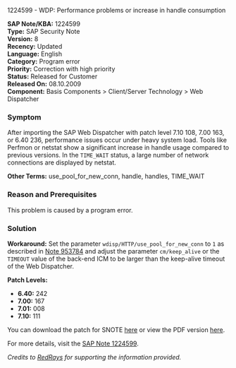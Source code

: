 1224599 - WDP: Performance problems or increase in handle consumption

**SAP Note/KBA:** 1224599  
**Type:** SAP Security Note  
**Version:** 8  
**Recency:** Updated  
**Language:** English  
**Category:** Program error  
**Priority:** Correction with high priority  
**Status:** Released for Customer  
**Released On:** 08.10.2009  
**Component:** Basis Components > Client/Server Technology > Web Dispatcher

### Symptom
After importing the SAP Web Dispatcher with patch level 7.10 108, 7.00 163, or 6.40 236, performance issues occur under heavy system load. Tools like Perfmon or netstat show a significant increase in handle usage compared to previous versions. In the `TIME_WAIT` status, a large number of network connections are displayed by netstat.

**Other Terms:** use_pool_for_new_conn, handle, handles, TIME_WAIT

### Reason and Prerequisites
This problem is caused by a program error.

### Solution
**Workaround:**
Set the parameter `wdisp/HTTP/use_pool_for_new_conn` to `1` as described in [Note 953784](https://me.sap.com/notes/953784) and adjust the parameter `cm/keep_alive` or the `TIMEOUT` value of the back-end ICM to be larger than the keep-alive timeout of the Web Dispatcher.

**Patch Levels:**
- **6.40:** 242
- **7.00:** 167
- **7.01:** 008
- **7.10:** 111

You can download the patch for SNOTE [here](https://notesdownloads.sap.com/note/0040000016545622017) or view the PDF version [here](https://userapps.support.sap.com/sap/support/sfm/notes/print/0001224599?language=en-US&token=9451168BEFD561FAE466EFB677BF303B).

For more details, visit the [SAP Note 1224599](https://me.sap.com/notes/0001224599).

*Credits to [RedRays](https://redrays.io) for supporting the information provided.*